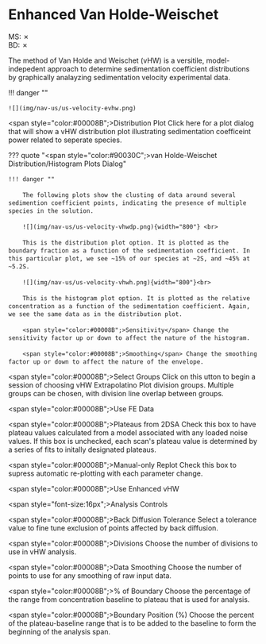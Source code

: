 # Enhanced Van Holde-Weischet
MS: &#x2717;
<br>
BD: &#x2717;

The method of Van Holde and Weischet (vHW) is a versitile, model-indepedent approach to determine sedimentation coefficient distributions by graphically analayzing sedimentation velocity experimental data.

!!! danger ""

    ![](img/nav-us/us-velocity-evhw.png)
  

<span style="color:#00008B";>Distribution Plot</span> Click here for a plot dialog that will show a vHW distribution plot illustrating sedimentation coefficeint power related to seperate species.

??? quote "<span style="color:#90030C";>van Holde-Weischet Distribution/Histogram Plots Dialog</span>"

    !!! danger ""
        
        The following plots show the clusting of data around several sedimention coefficient points, indicating the presence of multiple species in the solution.

        ![](img/nav-us/us-velocity-vhwdp.png){width="800"} <br>
    
        This is the distribution plot option. It is plotted as the boundary fraction as a function of the sedimentation coefficient. In this particular plot, we see ~15% of our species at ~2S, and ~45% at ~5.2S.
     
        ![](img/nav-us/us-velocity-vhwh.png){width="800"}<br>
    
        This is the histogram plot option. It is plotted as the relative concentration as a function of the sedimentation coefficient. Again, we see the same data as in the distribution plot. 

        <span style="color:#00008B";>Sensitivity</span> Change the sensitivity factor up or down to affect the nature of the histogram.
    
        <span style="color:#00008B";>Smoothing</span> Change the smoothing factor up or down to affect the nature of the envelope.

<span style="color:#00008B";>Select Groups</span> Click on this utton to begin a session of choosing vHW Extrapolatino Plot division groups. Multiple groups can be chosen, with division line overlap between groups.

<span style="color:#00008B";>Use FE Data</span>
 
<span style="color:#00008B";>Plateaus from 2DSA</span> Check this box to have plateau values calculated from a model associated with any loaded noise values. If this box is unchecked, each scan's plateau value is determined by a series of fits to initally designated plateaus.

<span style="color:#00008B";>Manual-only Replot</span> Check this box to supress automatic re-plotting with each parameter change. 

<span style="color:#00008B";>Use Enhanced vHW</span>

<span style="font-size:16px";>Analysis Controls</span>

<span style="color:#00008B";>Back Diffusion Tolerance</span> Select a tolerance value to fine tune exclusion of points affected by back diffusion.

<span style="color:#00008B";>Divisions</span> Choose the number of divisions to use in vHW analysis.

<span style="color:#00008B";>Data Smoothing</span> Choose the number of points to use for any smoothing of raw input data.

<span style="color:#00008B";>% of Boundary</span> Choose the percentage of the range from concentration baseline to plateau that is used for analysis.

<span style="color:#00008B";>Boundary Position (%)</span> Choose the percent of the plateau-baseline range that is to be added to the baseline to form the beginning of the analysis span.

